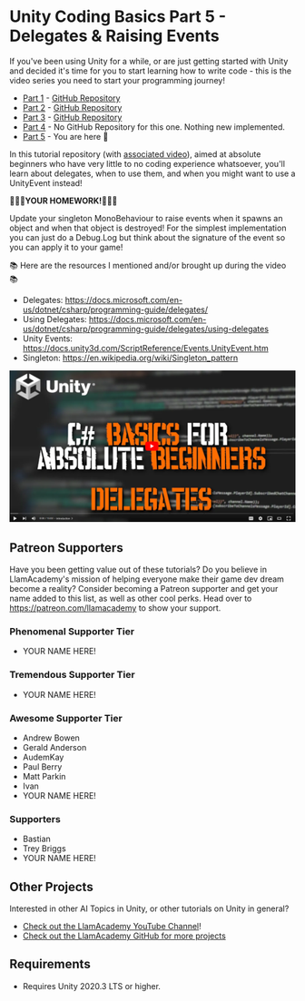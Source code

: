 ﻿# Unity Coding Basics Part 5 - Delegates & Raising Events

If you've been using Unity for a while, or are just getting started with Unity and decided it's time for you to start learning how to write code - this is the video series you need to start your programming journey!

* [Part 1](https://youtu.be/SXaa61JWLDw) - [GitHub Repository](https://github.com/llamacademy/unity-csharp-basics-1)
* [Part 2](https://youtu.be/MB6B9nHSrps) - [GitHub Repository](https://github.com/llamacademy/unity-csharp-basics-2)
* [Part 3](https://youtu.be/TD3yoFg3GVI) - [GitHub Repository](https://github.com/llamacademy/unity-csharp-basics-3)
* [Part 4](https://youtu.be/JRRlAzBh-6U) - No GitHub Repository for this one. Nothing new implemented.
* [Part 5](https://youtu.be/1N6k7Hj_JKc) - You are here 🙂

In this tutorial repository (with [associated video](https://youtu.be/1N6k7Hj_JKc)), aimed at absolute beginners who have very little to no coding experience whatsoever, you'll learn about delegates, when to use them, and when you might want to use a UnityEvent instead!


**📝📝📝YOUR HOMEWORK!📝📝📝**

Update your singleton MonoBehaviour to raise events when it spawns an object and when that object is destroyed! For the simplest implementation you can just do a Debug.Log but think about the signature of the event so you can apply it to your game!

📚 Here are the resources I mentioned and/or brought up during the video 📚
* Delegates: https://docs.microsoft.com/en-us/dotnet/csharp/programming-guide/delegates/
* Using Delegates: https://docs.microsoft.com/en-us/dotnet/csharp/programming-guide/delegates/using-delegates
* Unity Events: https://docs.unity3d.com/ScriptReference/Events.UnityEvent.htm
* Singleton: https://en.wikipedia.org/wiki/Singleton_pattern

[![Youtube Tutorial](./Video%20Screenshot.png)](://youtu.be/1N6k7Hj_JKc)

## Patreon Supporters
Have you been getting value out of these tutorials? Do you believe in LlamAcademy's mission of helping everyone make their game dev dream become a reality? Consider becoming a Patreon supporter and get your name added to this list, as well as other cool perks.
Head over to https://patreon.com/llamacademy to show your support.

### Phenomenal Supporter Tier
* YOUR NAME HERE!

### Tremendous Supporter Tier
* YOUR NAME HERE!

### Awesome Supporter Tier
* Andrew Bowen
* Gerald Anderson
* AudemKay
* Paul Berry
* Matt Parkin
* Ivan
* YOUR NAME HERE!

### Supporters
* Bastian
* Trey Briggs
* YOUR NAME HERE!

## Other Projects
Interested in other AI Topics in Unity, or other tutorials on Unity in general? 

* [Check out the LlamAcademy YouTube Channel](https://youtube.com/c/LlamAcademy)!
* [Check out the LlamAcademy GitHub for more projects](https://github.com/llamacademy)

## Requirements
* Requires Unity 2020.3 LTS or higher. 
